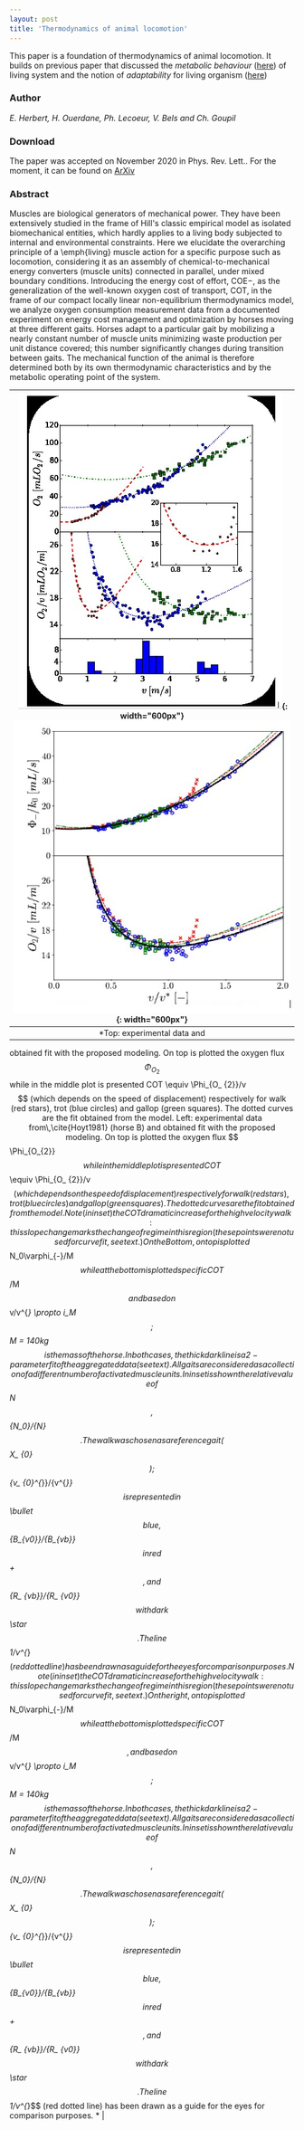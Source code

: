 ```yaml
---
layout: post
title: 'Thermodynamics of animal locomotion'
---
```


This paper is a foundation of thermodynamics of animal locomotion. It builds on previous paper that discussed the *metabolic behaviour* ([here](_posts/2019-02-01-Thermodynamics-of-metabolic-energy-conversion-under-muscle-load)) of living system and the notion of *adaptability* for living organism ([here](_posts/2020-01-01-Adapted-or-Adaptable.md))


### Author

*E. Herbert, H. Ouerdane, Ph. Lecoeur, V. Bels and Ch. Goupil*

### Download

The paper was accepted on November 2020 in Phys. Rev. Lett.. For the moment, it can be found on
[ArXiv](https://arxiv.org/abs/2004.02661)

### Abstract

Muscles are biological generators of mechanical power. They have been extensively studied in the frame of Hill's classic empirical model as isolated biomechanical entities, which hardly applies to a living body subjected to internal and environmental constraints. Here we elucidate the overarching principle of a \emph{living} muscle action for a specific purpose such as locomotion, considering it as an assembly of chemical-to-mechanical energy converters (muscle units) connected in parallel, under mixed boundary conditions. Introducing the energy cost of effort, COE−, as the generalization of the well-known oxygen cost of transport, COT, in the frame of our compact locally linear non-equilibrium thermodynamics model, we analyze oxygen consumption measurement data from a documented experiment on energy cost management and optimization by horses moving at three different gaits. Horses adapt to a particular gait by mobilizing a nearly constant number of muscle units minimizing waste production per unit distance covered; this number significantly changes during transition between gaits. The mechanical function of the animal is therefore determined both by its own thermodynamic characteristics and by the metabolic operating point of the system. 

| ![imageNJP](/images/cheval2.jpg){: width="600px"} ![imageNJP](/images/cheval3.jpg){: width="600px"} |
|:--:| 
| *Top: experimental data and 
obtained fit with the proposed modeling. 
On top is plotted the oxygen flux $$\Phi_{O_{2}}$$ 
while in the middle plot is presented COT \equiv \Phi_{O_ {2}}/v$$ (which depends on the speed of displacement) respectively for walk (red stars), trot (blue circles) and gallop (green squares). 
The dotted curves are the fit obtained from the model. 
Left: experimental data from\,\cite{Hoyt1981} (horse B) and 
obtained fit with the proposed modeling. 
On top is plotted the oxygen flux $$\Phi_{O_{2}}$$ 
while in the middle plot is presented \textit{COT}$$ \equiv \Phi_{O_ {2}}/v$$ (which depends on the speed of displacement) respectively for walk (red stars), trot (blue circles) and gallop (green squares). 
The dotted curves are the fit obtained from the model. 
Note (in inset) the COT dramatic increase for the high velocity walk: this slope change marks the change of regime in this region (these points were not used for curve fit, see text.)
On the Bottom, on top is plotted $$N_0\varphi_{-}/M $$ while at the bottom is plotted specific COT$$/M$$ and based on $$v/v^{*} \propto i_M$$;  $$M = 140kg $$ is the mass of the horse. In both cases, the thick dark line is a 2-parameter fit of the aggregated data (see text). All gaits are considered as a collection of a different number of activated muscle units. 
In inset is shown the relative value of $$N$$, $${N_0}/{N}$$. 
The walk was chosen as a reference gait ($$X_ {0}$$); $${v_ {0}^{*}}/{v^{*}}$$ is represented 
in $$\bullet$$ blue, $${B_{v0}}/{B_{vb}}$$ in red $$+$$, and 
$${R_ {vb}}/{R_ {v0}}$$ with dark $$\star$$. 
The line $$1/v^{*}$$ (red dotted line) has been drawn as a guide for the eyes for comparison purposes.
Note (in inset) the COT dramatic increase for the high velocity walk: this slope change marks the change of regime in this region (these points were not used for curve fit, see text.)
On the right, on top is plotted $$N_0\varphi_{-}/M $$ while at the bottom is plotted specific COT$$/M$$,   and based on $$v/v^{*} \propto i_M$$;  $$M = 140kg $$ is the mass of the horse. In both cases, the thick dark line is a 2-parameter fit of the aggregated data (see text). All gaits are considered as a collection of a different number of activated muscle units. 
In inset is shown the relative value of $$N$$, $${N_0}/{N}$$. 
The walk was chosen as a reference gait ($$X_ {0}$$); $${v_ {0}^{*}}/{v^{*}}$$ is represented 
in $$\bullet$$ blue, $${B_{v0}}/{B_{vb}}$$ in red $$+$$, and 
$${R_ {vb}}/{R_ {v0}}$$ with dark $$\star$$. 
The line $$1/v^{*}$$ (red dotted line) has been drawn as a guide for the eyes for comparison purposes. * |

